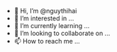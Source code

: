 - 👋 Hi, I’m @nguythihai
- 👀 I’m interested in ...
- 🌱 I’m currently learning ...
- 💞️ I’m looking to collaborate on ...
- 📫 How to reach me ...

<!---
nguythihai/nguythihai is a ✨ special ✨ repository because its `README.md` (this file) appears on your GitHub profile.
You can click the Preview link to take a look at your changes.
--->
